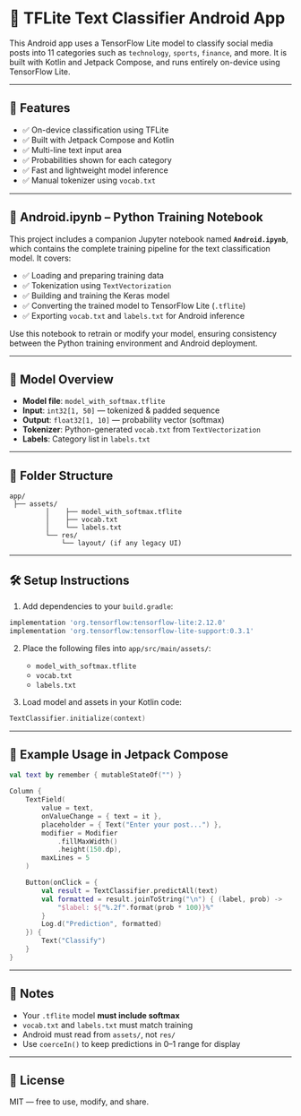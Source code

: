 # 📱 TFLite Text Classifier Android App

This Android app uses a TensorFlow Lite model to classify social media posts into 11 categories such as `technology`, `sports`, `finance`, and more. It is built with Kotlin and Jetpack Compose, and runs entirely on-device using TensorFlow Lite.

---

## 🚀 Features

- ✅ On-device classification using TFLite
- ✅ Built with Jetpack Compose and Kotlin
- ✅ Multi-line text input area
- ✅ Probabilities shown for each category
- ✅ Fast and lightweight model inference
- ✅ Manual tokenizer using `vocab.txt`

---

## 📓 Android.ipynb – Python Training Notebook

This project includes a companion Jupyter notebook named **`Android.ipynb`**, which contains the complete training pipeline for the text classification model. It covers:

- ✅ Loading and preparing training data
- ✅ Tokenization using `TextVectorization`
- ✅ Building and training the Keras model
- ✅ Converting the trained model to TensorFlow Lite (`.tflite`)
- ✅ Exporting `vocab.txt` and `labels.txt` for Android inference

Use this notebook to retrain or modify your model, ensuring consistency between the Python training environment and Android deployment.

---

## 🧠 Model Overview

- **Model file**: `model_with_softmax.tflite`
- **Input**: `int32[1, 50]` — tokenized & padded sequence
- **Output**: `float32[1, 10]` — probability vector (softmax)
- **Tokenizer**: Python-generated `vocab.txt` from `TextVectorization`
- **Labels**: Category list in `labels.txt`

---

## 📁 Folder Structure

```
app/
 ├── assets/
         │    ├── model_with_softmax.tflite
         │    ├── vocab.txt
         │    └── labels.txt
         └── res/
             └── layout/ (if any legacy UI)
```

---

## 🛠️ Setup Instructions

1. Add dependencies to your `build.gradle`:

```gradle
implementation 'org.tensorflow:tensorflow-lite:2.12.0'
implementation 'org.tensorflow:tensorflow-lite-support:0.3.1'
```

2. Place the following files into `app/src/main/assets/`:
    - `model_with_softmax.tflite`
    - `vocab.txt`
    - `labels.txt`

3. Load model and assets in your Kotlin code:

```kotlin
TextClassifier.initialize(context)
```

---

## 🧪 Example Usage in Jetpack Compose

```kotlin
val text by remember { mutableStateOf("") }

Column {
    TextField(
        value = text,
        onValueChange = { text = it },
        placeholder = { Text("Enter your post...") },
        modifier = Modifier
            .fillMaxWidth()
            .height(150.dp),
        maxLines = 5
    )

    Button(onClick = {
        val result = TextClassifier.predictAll(text)
        val formatted = result.joinToString("\n") { (label, prob) ->
            "$label: ${"%.2f".format(prob * 100)}%"
        }
        Log.d("Prediction", formatted)
    }) {
        Text("Classify")
    }
}
```

---

## 📌 Notes

- Your `.tflite` model **must include softmax**
- `vocab.txt` and `labels.txt` must match training
- Android must read from `assets/`, not `res/`
- Use `coerceIn()` to keep predictions in 0–1 range for display

---

## 📜 License

MIT — free to use, modify, and share.
